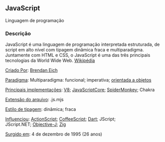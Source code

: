JavaScript
----------

Linguagem de programação

### Descrição

JavaScript é uma linguagem de programação interpretada estruturada, de script em alto nível com tipagem dinâmica fraca e multiparadigma. Juntamente com HTML e CSS, o JavaScript é uma das três principais tecnologias da World Wide Web. [Wikipédia](https://pt.wikipedia.org/wiki/JavaScript)

[Criado Por](https://www.google.com.br/search?sxsrf=ALiCzsYRyLgikllKqBBGcu2cTtBhATmESA:1653063801672&q=javascript+criado+por&stick=H4sIAAAAAAAAAOPgE-LQz9U3MCqwNNcyyCi30k_Oz8lJTS7JzM_TLyjKTy9KzM3NzEuPz0nMSy9NTE8ttkpJLc5Mz0tNUUiqXMQqmpVYllicXJRZUKIAJBNT8hUK8osAa-YQkFYAAAA&sa=X&ved=2ahUKEwjq7MHFvu73AhViRLgEHUKbCNUQ6BMoAHoECFwQAg): [Brendan Eich](https://www.google.com.br/search?sxsrf=ALiCzsYRyLgikllKqBBGcu2cTtBhATmESA:1653063801672&q=Brendan+Eich&stick=H4sIAAAAAAAAAOPgE-LQz9U3MCqwNFfiBLFMjI2KLbUMMsqt9JPzc3JSk0sy8_P0C4ry04sSc3Mz89LjcxLz0ksT01OLrVJSizPT81JTFJIqF7HyOBWl5qUk5im4ZiZn7GBl3MXOxMEAADCv0kRgAAAA&sa=X&ved=2ahUKEwjq7MHFvu73AhViRLgEHUKbCNUQmxMoAXoECFwQAw)

[Paradigma](https://www.google.com.br/search?sxsrf=ALiCzsYRyLgikllKqBBGcu2cTtBhATmESA:1653063801672&q=javascript+paradigma&sa=X&ved=2ahUKEwjq7MHFvu73AhViRLgEHUKbCNUQ6BMoAHoECF8QAg): Multiparadigma: funcional; imperativa; [orientada a objetos](https://www.google.com.br/search?sxsrf=ALiCzsYRyLgikllKqBBGcu2cTtBhATmESA:1653063801672&q=orientada+a+objetos&stick=H4sIAAAAAAAAAONgVuLWz9U3MDQ0K08vtlzEKpxflJmaV5KYkqiQqJCflJVakl8MAPdpk6clAAAA&sa=X&ved=2ahUKEwjq7MHFvu73AhViRLgEHUKbCNUQmxMoAXoECF8QAw)

[Principais implementações](https://www.google.com.br/search?sxsrf=ALiCzsYRyLgikllKqBBGcu2cTtBhATmESA:1653063801672&q=javascript+principais+implementa%C3%A7%C3%B5es&sa=X&ved=2ahUKEwjq7MHFvu73AhViRLgEHUKbCNUQ6BMoAHoECF4QAg): [V8](https://www.google.com.br/search?sxsrf=ALiCzsYRyLgikllKqBBGcu2cTtBhATmESA:1653063801672&q=V8&stick=H4sIAAAAAAAAAONgVuLSz9U3MMlKMrJIWcTKFGYBALbm8kkTAAAA&sa=X&ved=2ahUKEwjq7MHFvu73AhViRLgEHUKbCNUQmxMoAXoECF4QAw); [JavaScriptCore](https://www.google.com.br/search?sxsrf=ALiCzsYRyLgikllKqBBGcu2cTtBhATmESA:1653063801672&q=JavaScriptCore&stick=H4sIAAAAAAAAAONgVuLWT9c3NDIyLygzqljEyueVWJYYnFyUWVDinF-UCgBoJUMuIAAAAA&sa=X&ved=2ahUKEwjq7MHFvu73AhViRLgEHUKbCNUQmxMoAnoECF4QBA); [SpiderMonkey](https://www.google.com.br/search?sxsrf=ALiCzsYRyLgikllKqBBGcu2cTtBhATmESA:1653063801672&q=SpiderMonkey&stick=H4sIAAAAAAAAAONgVuLUz9U3MLSsSCpZxMoTXJCZklrkm5-XnVoJAJfkfy4cAAAA&sa=X&ved=2ahUKEwjq7MHFvu73AhViRLgEHUKbCNUQmxMoA3oECF4QBQ); Chakra

[Extensão do arquivo](https://www.google.com.br/search?sxsrf=ALiCzsYRyLgikllKqBBGcu2cTtBhATmESA:1653063801672&q=javascript+extens%C3%A3o+do+arquivo&sa=X&ved=2ahUKEwjq7MHFvu73AhViRLgEHUKbCNUQ6BMoAHoECFsQAg): .js.mjs

[Estilo de tipagem](https://www.google.com.br/search?sxsrf=ALiCzsYRyLgikllKqBBGcu2cTtBhATmESA:1653063801672&q=javascript+estilo+de+tipagem&sa=X&ved=2ahUKEwjq7MHFvu73AhViRLgEHUKbCNUQ6BMoAHoECFIQAg): dinâmica; fraca

[Influenciou](https://www.google.com.br/search?sxsrf=ALiCzsYRyLgikllKqBBGcu2cTtBhATmESA:1653063801672&q=javascript+influenciou&sa=X&ved=2ahUKEwjq7MHFvu73AhViRLgEHUKbCNUQ6BMoAHoECFYQAg): [ActionScript](https://www.google.com.br/search?sxsrf=ALiCzsYRyLgikllKqBBGcu2cTtBhATmESA:1653063801672&q=ActionScript&stick=H4sIAAAAAAAAAONgVuLUz9U3ME6Ljy9ZxMrjmFySmZ8XnFyUWVACAOiXtQccAAAA&sa=X&ved=2ahUKEwjq7MHFvu73AhViRLgEHUKbCNUQmxMoAXoECFYQAw); [CoffeeScript](https://www.google.com.br/search?sxsrf=ALiCzsYRyLgikllKqBBGcu2cTtBhATmESA:1653063801672&q=CoffeeScript&stick=H4sIAAAAAAAAAONgVuLSz9U3yMhKNs01WMTK45yflpaaGpxclFlQAgAuOLJ-HQAAAA&sa=X&ved=2ahUKEwjq7MHFvu73AhViRLgEHUKbCNUQmxMoAnoECFYQBA); [Dart](https://www.google.com.br/search?sxsrf=ALiCzsYRyLgikllKqBBGcu2cTtBhATmESA:1653063801672&q=Dart&stick=H4sIAAAAAAAAAONgVuLSz9U3yDA1qigyXMTK4pJYVAIAJbHwnBUAAAA&sa=X&ved=2ahUKEwjq7MHFvu73AhViRLgEHUKbCNUQmxMoA3oECFYQBQ); JScript; JScript.NET; [Objective-J](https://www.google.com.br/search?sxsrf=ALiCzsYRyLgikllKqBBGcu2cTtBhATmESA:1653063801672&q=Objective-J&stick=H4sIAAAAAAAAAONgVuLSz9U3MMlJKSrJWMTK7Z-UlZpcklmWqusFAH3U9_4cAAAA&sa=X&ved=2ahUKEwjq7MHFvu73AhViRLgEHUKbCNUQmxMoBHoECFYQBg); [Zig](https://www.google.com.br/search?sxsrf=ALiCzsYRyLgikllKqBBGcu2cTtBhATmESA:1653063801672&q=Zig&stick=H4sIAAAAAAAAAONgVuLVT9c3NEzLTS8qrogvW8TKHJWZDgCPMXM1FwAAAA&sa=X&ved=2ahUKEwjq7MHFvu73AhViRLgEHUKbCNUQmxMoBXoECFYQBw)

[Surgido em](https://www.google.com.br/search?sxsrf=ALiCzsYRyLgikllKqBBGcu2cTtBhATmESA:1653063801672&q=javascript+surgido+em&sa=X&ved=2ahUKEwjq7MHFvu73AhViRLgEHUKbCNUQ6BMoAHoECFMQAg): 4 de dezembro de 1995 (26 anos)


